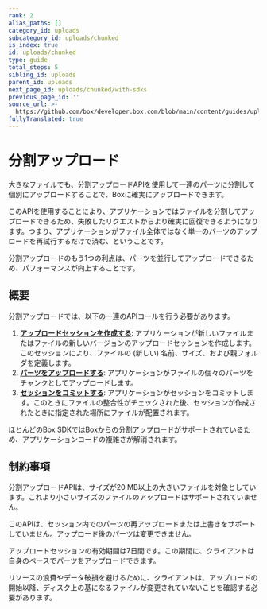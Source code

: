 ```yaml
---
rank: 2
alias_paths: []
category_id: uploads
subcategory_id: uploads/chunked
is_index: true
id: uploads/chunked
type: guide
total_steps: 5
sibling_id: uploads
parent_id: uploads
next_page_id: uploads/chunked/with-sdks
previous_page_id: ''
source_url: >-
  https://github.com/box/developer.box.com/blob/main/content/guides/uploads/chunked/index.md
fullyTranslated: true
---
```

# 分割アップロード

大きなファイルでも、分割アップロードAPIを使用して一連のパーツに分割して個別にアップロードすることで、Boxに確実にアップロードできます。

<!--alex ignore failed-->

このAPIを使用することにより、アプリケーションではファイルを分割してアップロードできるため、失敗したリクエストからより確実に回復できるようになります。つまり、アプリケーションがファイル全体ではなく単一のパーツのアップロードを再試行するだけで済む、ということです。

分割アップロードのもう1つの利点は、パーツを並行してアップロードできるため、パフォーマンスが向上することです。

## 概要

分割アップロードでは、以下の一連のAPIコールを行う必要があります。

1. **[アップロードセッションを作成する][newsession]**: アプリケーションが新しいファイルまたはファイルの新しいバージョンのアップロードセッションを作成します。このセッションにより、ファイルの (新しい) 名前、サイズ、および親フォルダを定義します。
2. **[パーツをアップロードする][uploadparts]**: アプリケーションがファイルの個々のパーツをチャンクとしてアップロードします。
3. **[セッションをコミットする][commit]**: アプリケーションがセッションをコミットします。このときにファイルの整合性がチェックされた後、セッションが作成されたときに指定された場所にファイルが配置されます。

<Message>

ほとんどの[Box SDKではBoxからの分割アップロードがサポートされている][sdks]ため、アプリケーションコードの複雑さが解消されます。

</Message>

## 制約事項

分割アップロードAPIは、サイズが20 MB以上の大きいファイルを対象としています。これより小さいサイズのファイルのアップロードはサポートされていません。

このAPIは、セッション内でのパーツの再アップロードまたは上書きをサポートしていません。アップロード後のパーツは変更できません。

アップロードセッションの有効期間は7日間です。この期間に、クライアントは自身のペースでパーツをアップロードできます。

<!--alex ignore corruption-->

リソースの浪費やデータ破損を避けるために、クライアントは、アップロードの開始以降、ディスク上の基になるファイルが変更されていないことを確認する必要があります。

[newsession]: g://uploads/chunked/create-session

[uploadparts]: g://uploads/chunked/upload-part

[commit]: g://uploads/chunked/commit-session

[sdks]: g://uploads/chunked/with-sdks

